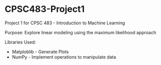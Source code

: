 # CPSC483-Project1
Project 1 for CPSC 483 - Introduction to Machine Learning 

Purpose: Explore linear modeling using the maximum likelihood approach

Libraries Used: 
  * Matploblib - Generate Plots 
  * NumPy - Implement operations to manipulate data
